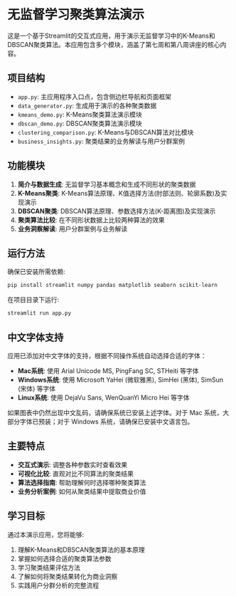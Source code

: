 # 无监督学习聚类算法演示

这是一个基于Streamlit的交互式应用，用于演示无监督学习中的K-Means和DBSCAN聚类算法。本应用包含多个模块，涵盖了第七周和第八周讲座的核心内容。

## 项目结构

- `app.py`: 主应用程序入口点，包含侧边栏导航和页面框架
- `data_generator.py`: 生成用于演示的各种聚类数据
- `kmeans_demo.py`: K-Means聚类算法演示模块
- `dbscan_demo.py`: DBSCAN聚类算法演示模块
- `clustering_comparison.py`: K-Means与DBSCAN算法对比模块
- `business_insights.py`: 聚类结果的业务解读与用户分群案例

## 功能模块

1. **简介与数据生成**: 无监督学习基本概念和生成不同形状的聚类数据
2. **K-Means聚类**: K-Means算法原理、K值选择方法(肘部法则、轮廓系数)及实现演示
3. **DBSCAN聚类**: DBSCAN算法原理、参数选择方法(K-距离图)及实现演示
4. **聚类算法比较**: 在不同形状数据上比较两种算法的效果
5. **业务洞察解读**: 用户分群案例与业务解读

## 运行方法

确保已安装所需依赖:

```bash
pip install streamlit numpy pandas matplotlib seaborn scikit-learn
```

在项目目录下运行:

```bash
streamlit run app.py
```

## 中文字体支持

应用已添加对中文字体的支持，根据不同操作系统自动选择合适的字体：

- **Mac系统**: 使用 Arial Unicode MS, PingFang SC, STHeiti 等字体
- **Windows系统**: 使用 Microsoft YaHei (微软雅黑), SimHei (黑体), SimSun (宋体) 等字体
- **Linux系统**: 使用 DejaVu Sans, WenQuanYi Micro Hei 等字体

如果图表中仍然出现中文乱码，请确保系统已安装上述字体。对于 Mac 系统，大部分字体已预装；对于 Windows 系统，请确保已安装中文语言包。

## 主要特点

- **交互式演示**: 调整各种参数实时查看效果
- **可视化比较**: 直观对比不同算法的聚类结果
- **算法选择指南**: 帮助理解何时选择哪种聚类算法
- **业务分析案例**: 如何从聚类结果中提取商业价值

## 学习目标

通过本演示应用，您将能够:

1. 理解K-Means和DBSCAN聚类算法的基本原理
2. 掌握如何选择合适的聚类算法参数
3. 学习聚类结果评估方法
4. 了解如何将聚类结果转化为商业洞察
5. 实践用户分群分析的完整流程 